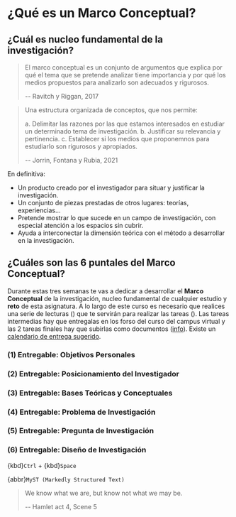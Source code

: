 # ¿Qué es un Marco Conceptual?

## ¿Cuál es nucleo fundamental de la investigación?



> El marco conceptual es un conjunto de argumentos que explica por qué el tema que se pretende analizar tiene importancia y por qué los medios propuestos para analizarlo son adecuados y rigurosos. 
>
> -- Ravitch y Riggan, 2017

> Una estructura organizada de conceptos, que nos permite:
>
> a. Delimitar las razones por las que estamos interesados en estudiar un determinado tema de investigación.
> b. Justificar su relevancia y pertinencia.
> c. Establecer si los medios que proponemnos para estudiarlo son rigurosos y apropiados.
>
> -- Jorrin, Fontana y Rubia, 2021
 
En definitiva:

- Un producto creado por el investigador para situar y justificar la investigación.
- Un conjunto de piezas prestadas de otros lugares: teorías, experiencias...
- Pretende mostrar lo que sucede en un campo de investigación, con especial atención a los espacios sin cubrir.
- Ayuda a interconectar la dimensión teórica con el método a desarrollar en la investigación.

## ¿Cuáles son las 6 puntales del Marco Conceptual?

Durante estas tres semanas te vas a dedicar a desarrollar el **Marco Conceptual** de la investigación, nucleo fundamental de cualquier estudio y **reto** de esta asignatura. A lo largo de este curso es necesario que realices una serie de lecturas ([](#tab:lecturas)) que te servirán para realizar las tareas ([](#tab:actividades)). Las tareas intermedias hay que entregalas en los forso del curso del campus virtual y las 2 tareas finales hay que subirlas como documentos ([info](#lugar)). Existe un [calendario de entrega sugerido](#aprox).

### (1) Entregable: Objetivos Personales

### (2) Entregable: Posicionamiento del Investigador

### (3) Entregable: Bases Teóricas y Conceptuales

### (4) Entregable: Problema de Investigación

### (5) Entregable: Pregunta de Investigación

### (6) Entregable: Diseño de Investigación

{kbd}`Ctrl` + {kbd}`Space`

{abbr}`MyST (Markedly Structured Text)`

> We know what we are, but know not what we may be.
>
> -- Hamlet act 4, Scene 5







